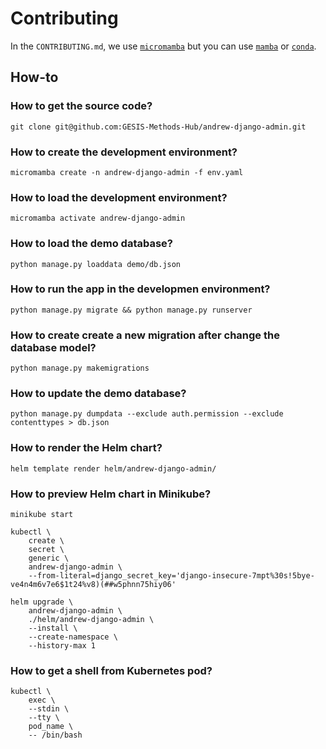 # Contributing

In the `CONTRIBUTING.md`, we use [`micromamba`](https://mamba.readthedocs.io/en/latest/user_guide/micromamba.html) but you can use [`mamba`](https://mamba.readthedocs.io/en/latest/user_guide/mamba.html) or [`conda`](https://docs.conda.io/).

## How-to

### How to get the source code?

```{bash}
git clone git@github.com:GESIS-Methods-Hub/andrew-django-admin.git
```

### How to create the development environment?

```{bash}
micromamba create -n andrew-django-admin -f env.yaml
```

### How to load the development environment?

```{bash}
micromamba activate andrew-django-admin
```

### How to load the demo database?

```{bash}
python manage.py loaddata demo/db.json
```

### How to run the app in the developmen environment?

```{bash}
python manage.py migrate && python manage.py runserver
```

### How to create create a new migration after change the database model?

```{bash}
python manage.py makemigrations
```

### How to update the demo database?

```{bash}
python manage.py dumpdata --exclude auth.permission --exclude contenttypes > db.json
```

### How to render the Helm chart?

```{bash}
helm template render helm/andrew-django-admin/
```

### How to preview Helm chart in Minikube?

```{bash}
minikube start
```

```{bash}
kubectl \
    create \
    secret \
    generic \
    andrew-django-admin \
    --from-literal=django_secret_key='django-insecure-7mpt%30s!5bye-ve4n4m6v7e6$1t24%v8)(##w5phnn75hiy06'
```

```{bash}
helm upgrade \
    andrew-django-admin \
    ./helm/andrew-django-admin \
    --install \
    --create-namespace \
    --history-max 1
```

### How to get a shell from Kubernetes pod?

```{bash}
kubectl \
    exec \
    --stdin \
    --tty \
    pod_name \
    -- /bin/bash
```
